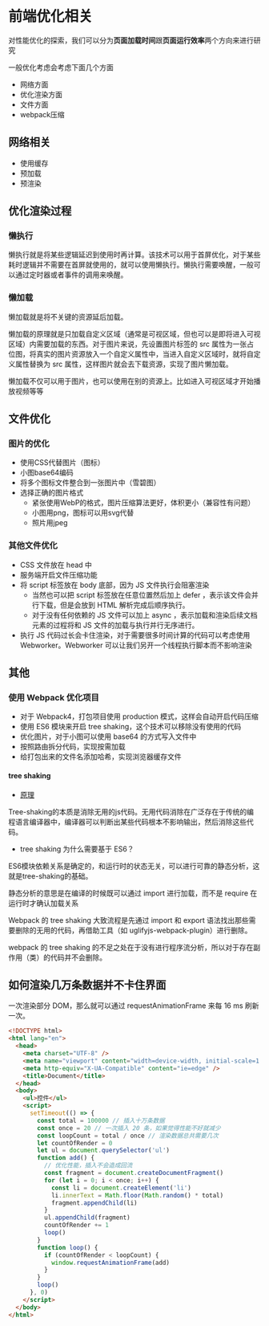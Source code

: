 # 前端优化相关

对性能优化的探索，我们可以分为**页面加载时间**跟**页面运行效率**两个方向来进行研究

一般优化考虑会考虑下面几个方面

* 网络方面
* 优化渲染方面
* 文件方面
* webpack压缩

## 网络相关

* 使用缓存
* 预加载
* 预渲染

## 优化渲染过程

### 懒执行

懒执行就是将某些逻辑延迟到使用时再计算。该技术可以用于首屏优化，对于某些耗时逻辑并不需要在首屏就使用的，就可以使用懒执行。懒执行需要唤醒，一般可以通过定时器或者事件的调用来唤醒。

### 懒加载

懒加载就是将不关键的资源延后加载。

懒加载的原理就是只加载自定义区域（通常是可视区域，但也可以是即将进入可视区域）内需要加载的东西。对于图片来说，先设置图片标签的 src 属性为一张占位图，将真实的图片资源放入一个自定义属性中，当进入自定义区域时，就将自定义属性替换为 src 属性，这样图片就会去下载资源，实现了图片懒加载。

懒加载不仅可以用于图片，也可以使用在别的资源上。比如进入可视区域才开始播放视频等等

## 文件优化

### 图片的优化

* 使用CSS代替图片（图标）
* 小图base64编码
* 将多个图标文件整合到一张图片中（雪碧图）
* 选择正确的图片格式
  * 紧张使用WebP的格式，图片压缩算法更好，体积更小（兼容性有问题）
  * 小图用png，图标可以用svg代替
  * 照片用jpeg

### 其他文件优化

* CSS 文件放在 head 中
* 服务端开启文件压缩功能
* 将 script 标签放在 body 底部，因为 JS 文件执行会阻塞渲染
  * 当然也可以把 script 标签放在任意位置然后加上 defer ，表示该文件会并行下载，但是会放到 HTML 解析完成后顺序执行。
  * 对于没有任何依赖的 JS 文件可以加上 async ，表示加载和渲染后续文档元素的过程将和 JS 文件的加载与执行并行无序进行。
* 执行 JS 代码过长会卡住渲染，对于需要很多时间计算的代码可以考虑使用 Webworker。Webworker 可以让我们另开一个线程执行脚本而不影响渲染

## 其他

### 使用 Webpack 优化项目

* 对于 Webpack4，打包项目使用 production 模式，这样会自动开启代码压缩
* 使用 ES6 模块来开启 tree shaking，这个技术可以移除没有使用的代码
* 优化图片，对于小图可以使用 base64 的方式写入文件中
* 按照路由拆分代码，实现按需加载
* 给打包出来的文件名添加哈希，实现浏览器缓存文件

#### tree shaking

* [原理](https://juejin.im/post/5a4dc842518825698e7279a9)

Tree-shaking的本质是消除无用的js代码。无用代码消除在广泛存在于传统的编程语言编译器中，编译器可以判断出某些代码根本不影响输出，然后消除这些代码。

* tree shaking 为什么需要基于 ES6？

ES6模块依赖关系是确定的，和运行时的状态无关，可以进行可靠的静态分析，这就是tree-shaking的基础。

静态分析的意思是在编译的时候既可以通过 import 进行加载，而不是 require 在运行时才确认加载关系

Webpack 的 tree shaking 大致流程是先通过 import 和 export 语法找出那些需要删除的无用的代码，再借助工具（如 uglifyjs-webpack-plugin）进行删除。

webpack 的 tree shaking 的不足之处在于没有进行程序流分析，所以对于存在副作用（类）的代码并不会删除。

## 如何渲染几万条数据并不卡住界面

一次渲染部分 DOM，那么就可以通过 requestAnimationFrame 来每 16 ms 刷新一次。

```HTML
<!DOCTYPE html>
<html lang="en">
  <head>
    <meta charset="UTF-8" />
    <meta name="viewport" content="width=device-width, initial-scale=1.0" />
    <meta http-equiv="X-UA-Compatible" content="ie=edge" />
    <title>Document</title>
  </head>
  <body>
    <ul>控件</ul>
    <script>
      setTimeout(() => {
        const total = 100000 // 插入十万条数据
        const once = 20 // 一次插入 20 条，如果觉得性能不好就减少
        const loopCount = total / once // 渲染数据总共需要几次
        let countOfRender = 0
        let ul = document.querySelector('ul')
        function add() {
          // 优化性能，插入不会造成回流
          const fragment = document.createDocumentFragment()
          for (let i = 0; i < once; i++) {
            const li = document.createElement('li')
            li.innerText = Math.floor(Math.random() * total)
            fragment.appendChild(li)
          }
          ul.appendChild(fragment)
          countOfRender += 1
          loop()
        }
        function loop() {
          if (countOfRender < loopCount) {
            window.requestAnimationFrame(add)
          }
        }
        loop()
      }, 0)
    </script>
  </body>
</html>
```
